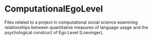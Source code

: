 # ComputationalEgoLevel

Files related to a project in computational social science
examining relationships between quantitative measures of language usage
and the psychological construct of Ego Level (Loevinger).

